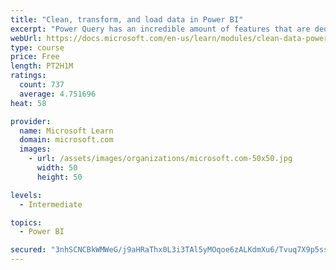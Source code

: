 ```yaml
---
title: "Clean, transform, and load data in Power BI"
excerpt: "Power Query has an incredible amount of features that are dedicated to helping you clean and prepare your data for analysis. You will learn how to simplify a complicated model, change data types, rename objects, and pivot data. You will also learn how to profile columns so that you know which columns have the valuable data that you’re seeking for deeper analytics."
webUrl: https://docs.microsoft.com/en-us/learn/modules/clean-data-power-bi/
type: course
price: Free
length: PT2H1M
ratings:
  count: 737
  average: 4.751696
heat: 58

provider:
  name: Microsoft Learn
  domain: microsoft.com
  images:
    - url: /assets/images/organizations/microsoft.com-50x50.jpg
      width: 50
      height: 50

levels:
  - Intermediate

topics:
  - Power BI

secured: "3nhSCNCBkWMWeG/j9aHRaThx0L3i3TAl5yMOqoe6zALKdmXu6/Tvuq7X9p5ss9FjqJjNc5CB3FDHIv2it0RJjjg/vPe9D45NSJVH5dO17L4A4mw+IrZeVb9Tx6eIFPVZ2oy8huO1OVL2rp1vdpC2I+H84wdg3L7uGHUiv3O561/KvP646ZsNv+HksBnHUZ6KjOCwpn2se8RrH/X1mhlcOEMJMs3+AbunzLqjTLlmeNNop5s1hC93h11CAyetSgIessCxNXWCFHvXsYYsnM6KawTuNu5uNne1aU22S++aevFhIcGyUSXQQgD62Bx7lMZ468rBBfa3d3SEYaNlr06JjqFzfs9WRBWjxogVJEEDx42Msr5PAOFP7vAH0Bo2N+V1uuRvh3UqVDeXnBD8NzdiFlrWFWaieTpwNwL3cXeRc+c=;+wKNOfxfeDHtUJ7eW/5iHg=="
---
```


